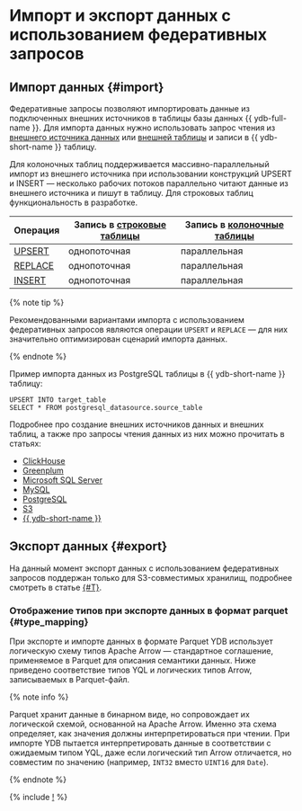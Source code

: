 # Импорт и экспорт данных с использованием федеративных запросов

## Импорт данных {#import}

Федеративные запросы позволяют импортировать данные из подключенных внешних источников в таблицы базы данных {{ ydb-full-name }}. Для импорта данных нужно использовать запрос чтения из [внешнего источника данных](../datamodel/external_data_source.md) или [внешней таблицы](../datamodel/external_table.md) и записи в {{ ydb-short-name }} таблицу.

Для колоночных таблиц поддерживается массивно-параллельный импорт из внешнего источника при использовании конструкций UPSERT и INSERT — несколько рабочих потоков параллельно читают данные из внешнего источника и пишут в таблицу. Для строковых таблиц функциональность в разработке.

|Операция|Запись в [строковые таблицы](../datamodel/table.md#row-oriented-tables)|Запись в [колоночные таблицы](../datamodel/table.md#column-oriented-tables)|
|--------|-----------------|------------------|
|[UPSERT](../../yql/reference/syntax/upsert_into.md)|однопоточная|параллельная|
|[REPLACE](../../yql/reference/syntax/replace_into.md)|однопоточная|параллельная|
|[INSERT](../../yql/reference/syntax/insert_into.md)|однопоточная|параллельная|

{% note tip %}

Рекомендованными вариантами импорта с использованием федеративных запросов являются операции `UPSERT` и `REPLACE` — для них значительно оптимизирован сценарий импорта данных.

{% endnote %}

Пример импорта данных из PostgreSQL таблицы в {{ ydb-short-name }} таблицу:

```yql
UPSERT INTO target_table
SELECT * FROM postgresql_datasource.source_table
```

Подробнее про создание внешних источников данных и внешних таблиц, а также про запросы чтения данных из них можно прочитать в статьях:

- [ClickHouse](clickhouse.md#query)
- [Greenplum](greenplum.md#query)
- [Microsoft SQL Server](ms_sql_server.md#query)
- [MySQL](mysql.md#query)
- [PostgreSQL](postgresql.md#query)
- [S3](s3/external_table.md)
- [{{ ydb-short-name }}](ydb.md#query)

## Экспорт данных {#export}

На данный момент экспорт данных с использованием федеративных запросов поддержан только для S3-совместимых хранилищ, подробнее смотреть в статье [{#T}](s3/write_data.md#export-to-s3).

### Отображение типов при экспорте данных в формат parquet {#type_mapping}

При экспорте и импорте данных в формате Parquet YDB использует логическую схему типов Apache Arrow — стандартное соглашение, применяемое в Parquet для описания семантики данных. Ниже приведено соответствие типов YQL и логических типов Arrow, записываемых в Parquet-файл.

{% note info %}

Parquet хранит данные в бинарном виде, но сопровождает их логической схемой, основанной на Apache Arrow. Именно эта схема определяет, как значения должны интерпретироваться при чтении. При импорте YDB пытается интерпретировать данные в соответствии с ожидаемым типом YQL, даже если логический тип Arrow отличается, но совместим по значению (например, `INT32` вместо `UINT16` для `Date`).

{% endnote %}

{% include [!](_includes/types_mapping.md) %}
